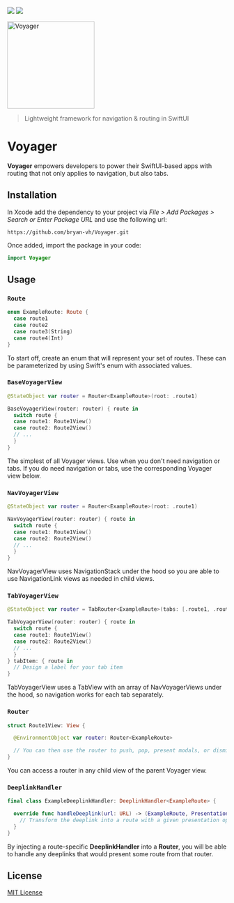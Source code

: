 [![](https://img.shields.io/endpoint?url=https%3A%2F%2Fswiftpackageindex.com%2Fapi%2Fpackages%2Fbryan-vh%2FVoyager%2Fbadge%3Ftype%3Dswift-versions)](https://swiftpackageindex.com/bryan-vh/Voyager)
[![](https://img.shields.io/endpoint?url=https%3A%2F%2Fswiftpackageindex.com%2Fapi%2Fpackages%2Fbryan-vh%2FVoyager%2Fbadge%3Ftype%3Dplatforms)](https://swiftpackageindex.com/bryan-vh/Voyager)

<img src="https://images.ctfassets.net/ooa29xqb8tix/6MFFWO1k38yxTrLKRZ26e8/2c07fa6c2c4653bfae00dd87625d6e56/swift-logo.png?w=400&q=50" alt="Voyager" width="200">

> Lightweight framework for navigation & routing in SwiftUI

# Voyager

**Voyager** empowers developers to power their SwiftUI-based apps with routing that not only applies to navigation, but also tabs.

## Installation

In Xcode add the dependency to your project via *File > Add Packages > Search or Enter Package URL* and use the following url:
```
https://github.com/bryan-vh/Voyager.git
```

Once added, import the package in your code:
```swift
import Voyager
```

## Usage

### `Route`
```swift
enum ExampleRoute: Route {
  case route1
  case route2
  case route3(String)
  case route4(Int)
}
```

To start off, create an enum that will represent your set of routes. These can be parameterized by using Swift's enum with associated values.

### `BaseVoyagerView`
```swift
@StateObject var router = Router<ExampleRoute>(root: .route1)

BaseVoyagerView(router: router) { route in
  switch route {
  case route1: Route1View()
  case route2: Route2View()
  // ...
  }
}
```

The simplest of all Voyager views. Use when you don't need navigation or tabs. If you do need navigation or tabs, use the corresponding Voyager view below.

### `NavVoyagerView`
```swift
@StateObject var router = Router<ExampleRoute>(root: .route1)

NavVoyagerView(router: router) { route in
  switch route {
  case route1: Route1View()
  case route2: Route2View()
  // ...
  }
}
```

NavVoyagerView uses NavigationStack under the hood so you are able to use NavigationLink views as needed in child views.

### `TabVoyagerView`
```swift
@StateObject var router = TabRouter<ExampleRoute>(tabs: [.route1, .route2], selected: .route1)

TabVoyagerView(router: router) { route in
  switch route {
  case route1: Route1View()
  case route2: Route2View()
  // ...
  }
} tabItem: { route in
  // Design a label for your tab item
}
```

TabVoyagerView uses a TabView with an array of NavVoyagerViews under the hood, so navigation works for each tab separately.

### `Router`
```swift
struct Route1View: View {

  @EnvironmentObject var router: Router<ExampleRoute>

  // You can then use the router to push, pop, present modals, or dismiss as needed.
}
```

You can access a router in any child view of the parent Voyager view.

### `DeeplinkHandler`
```swift
final class ExampleDeeplinkHandler: DeeplinkHandler<ExampleRoute> {

  override func handleDeeplink(url: URL) -> (ExampleRoute, PresentationOption)? {
    // Transform the deeplink into a route with a given presentation option.
  }
}
```

By injecting a route-specific **DeeplinkHandler** into a **Router**, you will be able to
handle any deeplinks that would present some route from that router.

## License
[MIT License](LICENSE)
